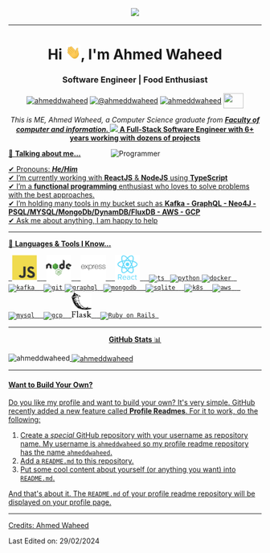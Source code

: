 <p align="center">
  <img src="https://avatars.githubusercontent.com/u/29347350?v=4" height="200"/>
</p>
<hr>
<h1 align="center">Hi <img src="https://raw.githubusercontent.com/ABSphreak/ABSphreak/master/gifs/Hi.gif" width="30px">, I'm Ahmed Waheed</h1>
<h3 align="center">Software Engineer | Food Enthusiast</h3>
<p align="center">
<a href="https://www.linkedin.com/in/ahmeddwaheed/" target="blank"><img align="center" src="https://cdn.jsdelivr.net/npm/simple-icons@3.0.1/icons/linkedin.svg" alt="ahmeddwaheed" height="30" width="40" /></a>
<a href="https://www.twitter.com/@ahmeddwaheed" target="blank"><img align="center" src="https://cdn.jsdelivr.net/npm/simple-icons@3.0.1/icons/twitter.svg" alt="@ahmeddwaheed" height="30" width="40" /></a>
<a href="https://ahmeddwaheed.github.io" target="blank"><img align="center" src="https://cdn-icons-png.flaticon.com/512/2593/2593510.png" alt="ahmeddwaheed" height="30" width="40" /></a>
 <a href = "mailto: ahmeddwaheed.dev@gmail.com"><img align="center" src="https://simpleicons.org/icons/gmail.svg" height="30" width="40" /></a>
</p>
</p>



<p align="center">
  <em>
    This is ME, Ahmed Waheed, a Computer Science graduate from <a href="https://cis.asu.edu.eg/"> <b>Faculty of computer and information.
     <img src="https://github.com/TheDudeThatCode/TheDudeThatCode/blob/master/Assets/Developer.gif" width="30px">
  </em>
    <b>A Full-Stack Software Engineer</b> with 6+ years working with dozens of projects </b>
</p>

<img align="right" width=300px alt="Programmer" src="https://camo.githubusercontent.com/4f6aec33cbd0757edb926a1c65418ba1e4e1886070ec131d52867ddbba55710d/68747470733a2f2f6f776169736e6f6f722e696e666f2f626c6f672f77702d636f6e74656e742f75706c6f6164732f323031392f30332f6d617872657364656661756c742e6a7067" />

🌟 **Talking about me...**

✔ Pronouns: ***He/Him***<br>
✔ I’m currently working with **ReactJS** & **NodeJS** using **TypeScript**<br>
✔ I’m a **functional programming** enthusiast who loves to solve problems with the best approaches.<br>
✔ I’m holding many tools in my bucket such as **Kafka - GraphQL - Neo4J - PSQL/MYSQL/MongoDb/DynamDB/FluxDB - AWS - GCP**<br>
✔ Ask me about anything, I am happy to help<br>
 
 <hr/>

🔧 **Languages & Tools I Know...**
<p align="left">
  <code> <img height="50" alt="js" src="https://raw.githubusercontent.com/devicons/devicon/master/icons/javascript/javascript-original.svg"> </code>
  <code> <img height="50" alt="NodeJs" src="https://raw.githubusercontent.com/devicons/devicon/master/icons/nodejs/nodejs-original-wordmark.svg"> </code>
  <code> <img height="50" alt="express" src="https://raw.githubusercontent.com/devicons/devicon/master/icons/express/express-original-wordmark.svg"> </code>
  <code> <img height="50" alt="reactJs" src="https://raw.githubusercontent.com/devicons/devicon/master/icons/react/react-original-wordmark.svg"> </code>
  <code> <img height="50" alt="ts" src="https://static-00.iconduck.com/assets.00/typescript-icon-icon-1024x1024-vh3pfez8.png"> </code>
  <code><img height="50" alt="python" src="https://banner2.cleanpng.com/20190623/yp/kisspng-python-computer-icons-programming-language-executa-5d0f0aa79779a6.6143656815612668556205.jpg"></code>
  <code><img height="50" alt="docker" src="https://d1.awsstatic.com/acs/characters/Logos/Docker-Logo_Horizontel_279x131.b8a5c41e56b77706656d61080f6a0217a3ba356d.png"></code>
  <code> <img height="50" alt="kafka" src="https://www.ovhcloud.com/sites/default/files/styles/text_media_horizontal/public/2021-09/ECX-1909_Hero_Kafka_600x400%402x-1.png"> </code>
  <code> <img height="50" alt="git" src="https://banner2.cleanpng.com/20180425/bxe/kisspng-github-repository-version-control-source-code-network-node-5ae13f80e99f63.3541394415247112969569.jpg"></code>
  <code><img height="50" alt="graphql" src="https://upload.wikimedia.org/wikipedia/commons/thumb/1/17/GraphQL_Logo.svg/2048px-GraphQL_Logo.svg.png"></code>
  <code> <img height="50" alt="mongodb" src="https://w7.pngwing.com/pngs/956/695/png-transparent-mongodb-original-wordmark-logo-icon-thumbnail.png"> </code>
  <code> <img height="50" alt="sqlite" src="https://static-00.iconduck.com/assets.00/sqlite-icon-2048x909-7nkrc3bm.png"> </code>
  <code> <img height="50" alt="k8s" src="https://static-00.iconduck.com/assets.00/kubernetes-icon-2048x1995-r1q3f8n7.png"> </code>
  <code> <img height="50" alt="aws" src="https://d3sxshmncs10te.cloudfront.net/icon/premium/png-256/2284623.png?token=eyJhbGciOiJoczI1NiIsImtpZCI6ImRlZmF1bHQifQ__.eyJpc3MiOiJkM3N4c2htbmNzMTB0ZS5jbG91ZGZyb250Lm5ldCIsImV4cCI6MTcwOTQyMTMxNywicSI6bnVsbCwiaWF0IjoxNzA5MTYyMTE3fQ__.613de8c2559d9c446c0ea1714cb7f1a98f45204ee7b930618096324939bfa860"> </code>
  <code> <img height="50" alt="mysql" src="https://github.com/uannabi/-/blob/master/resource/other/mysql-ar21.svg"> </code>
  <code> <img height="50" alt="gcp" src="https://e7.pngegg.com/pngimages/834/472/png-clipart-google-cloud-icon-google-cloud-platform-cloud-computing-amazon-web-services-virtual-private-cloud-cloud-computing-text-trademark-thumbnail.png"> </code>
  <code> <img height="50" alt="flask" src="https://github.com/Akash-chowrasia/Akash-chowrasia/blob/main/images/flask.svg"> </code>
  <code> <img height="50" alt="Ruby on Rails" src="https://upload.wikimedia.org/wikipedia/commons/thumb/6/62/Ruby_On_Rails_Logo.svg/2560px-Ruby_On_Rails_Logo.svg.png"> </code>
  <hr>
  <p align="center">
 <b>GitHub Stats</b> 📊
<p><img align="left" src="https://github-readme-stats.vercel.app/api/top-langs?username=ahmeddwaheed&show_icons=true&locale=en&layout=compact" alt="ahmeddwaheed" /></p>

<p>&nbsp;<img align="center" src="https://github-readme-stats.vercel.app/api?username=ahmeddwaheed&show_icons=true&locale=en" alt="ahmeddwaheed" width="410" /></p>

<hr>

#### Want to Build Your Own?

Do you like my profile and want to build your own? It's very simple. GitHub recently added a new feature called **Profile Readmes**. For it to work, do the following:

1. Create a *special* GitHub repository with your username as repository name. My username is `ahmeddwaheed` so my profile readme repository has the name `ahmeddwaheed`.
1. Add a `README.md` to this repository.
1. Put some cool content about yourself (or anything you want) into `README.md`.

And that's about it. The `README.md` of your profile readme repository will be displayed on your profile page. 

-----
Credits: [Ahmed Waheed](https://github.com/ahmeddwaheed)

Last Edited on: 29/02/2024
